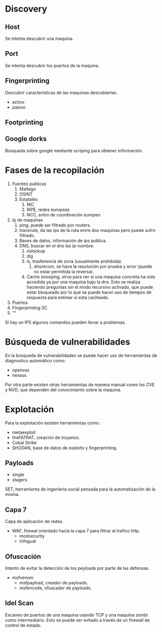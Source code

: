 # Discovery
## Host
Se intenta descubrir una maquina.
## Port
Se intenta descubrir los puertos de la maquina.
## Fingerprinting
Descubrir características de las maquinas descubiertas.
- activo
- pasivo
## Footprinting

## Google dorks
Búsqueda sobre google mediante scriping para obtener información.

# Fases de la recopilación
1. Fuentes publicas
	1. Maltego
	2. OSINT
	3. Estatales
		1. NIC
		2. RIPE, redes europeas
		3. NCC, entro de coordinación europeo
2. Ip de maquinas
	1. ping, puede ser filtrado por routers.
	2. tracerute, da las ips de la ruta entre dos maquinas pero puede sufrir filtrado.
	3. Bases de datos, información de ips publica.
	4. DNS, buscar en el dns las ip-nombre.
		1. nslookup
		2. dig
		3. ls, trasferencia de zona (usualmente prohibida).
			1. dnsrecom, se hace la resolución por prueba y error (puede no estar permitida la reversa).
		4. Cache snooping, sirve para ver si una maquina concreta ha sido accedida ya por una maquina bajo la dns. Esto se realiza haciendo preguntas sin el modo recursivo activado, que puede estar bloqueado por lo que se puede hacer uso de tiempos de respuesta para estimar si esta cacheado.
3. Puertos
4. Fingerprinting SC
5. ""

Si hay un IPS algunos comandos pueden llevar a problemas.

# Búsqueda de vulnerabilidades
En la búsqueda de vulnerabilidades se puede hacer uso de herramientas de diagnostico automático como:
- openvas
- nessus

Por otra parte existen otras herramientas de manera manual como los CVE y NVD, que dependen del conocimiento sobre la maquina.
# Explotación
Para la explotación existen herramientas como :
- metaexploit
- theFATRAT, creación de troyanos.
- Cobal Strike
- SHODAN, base de datos de exploits y fingerprinting.

## Payloads
- single
- stagers

SET, herramienta de ingeniería social pensada para la automatización de la misma.
## Capa 7
Capa de aplicación de redes.
- WAF, firewal orientado hacia la capa 7 para filtrar el trafico http.
	- modsecurity
	- Infoguat

## Ofuscación
Intento de evitar la detección de los peyloads por parte de las defensas.
- msfvenom
	- msfpayload, creador de payloads.
	- msfencode, ofuscador de payloads.
## Idel Scan
Escaneo de puertos de una maquina usando TCP y una maquina zombi como intermediario. Esto se puede ser evitado a través de un firewall de control de estado.